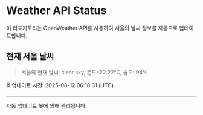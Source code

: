 
# Weather API Status

이 리포지토리는 OpenWeather API를 사용하여 서울의 날씨 정보를 자동으로 업데이트합니다.

## 현재 서울 날씨
> 서울의 현재 날씨: clear sky, 온도: 22.22°C, 습도: 94%

⏳ 업데이트 시간: 2025-08-12 06:18:31 (UTC)

---
자동 업데이트 봇에 의해 관리됩니다.
